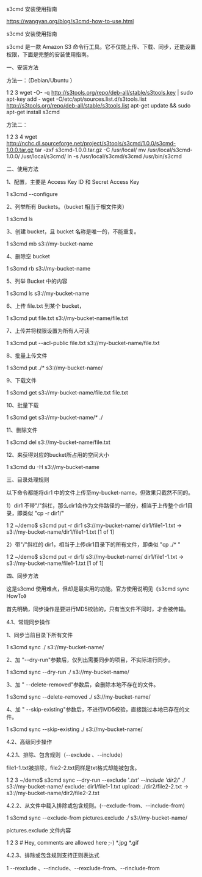 s3cmd 安装使用指南

https://wangyan.org/blog/s3cmd-how-to-use.html

s3cmd 安装使用指南

s3cmd 是一款 Amazon S3 命令行工具。它不仅能上传、下载、同步，还能设置权限，下面是完整的安装使用指南。

一、安装方法

方法一：（Debian/Ubuntu ）

  1 2 3	wget -O- -q http://s3tools.org/repo/deb-all/stable/s3tools.key \| sudo apt-key add - wget -O/etc/apt/sources.list.d/s3tools.list http://s3tools.org/repo/deb-all/stable/s3tools.list apt-get update && sudo apt-get install s3cmd
       	                                        

方法二：

  1 2 3 4	wget http://nchc.dl.sourceforge.net/project/s3tools/s3cmd/1.0.0/s3cmd-1.0.0.tar.gz tar -zxf s3cmd-1.0.0.tar.gz -C /usr/local/ mv /usr/local/s3cmd-1.0.0/ /usr/local/s3cmd/ ln -s /usr/local/s3cmd/s3cmd /usr/bin/s3cmd
         	                                        

二、使用方法

1、配置，主要是 Access Key ID 和 Secret Access Key

  1   	s3cmd --configure
      	                 

2、列举所有 Buckets。（bucket 相当于根文件夹）

  1   	s3cmd ls
      	        

3、创建 bucket，且 bucket 名称是唯一的，不能重复。

  1   	s3cmd mb s3://my-bucket-name
      	                            

4、删除空 bucket

  1   	s3cmd rb s3://my-bucket-name
      	                            

5、列举 Bucket 中的内容

  1   	s3cmd ls s3://my-bucket-name
      	                            

6、上传 file.txt 到某个 bucket，

  1   	s3cmd put file.txt s3://my-bucket-name/file.txt
      	                                        

7、上传并将权限设置为所有人可读

  1   	s3cmd put --acl-public file.txt s3://my-bucket-name/file.txt
      	                                        

8、批量上传文件

  1   	s3cmd put ./* s3://my-bucket-name/
      	                                  

9、下载文件

  1   	s3cmd get s3://my-bucket-name/file.txt file.txt
      	                                        

10、批量下载

  1   	s3cmd get s3://my-bucket-name/* ./
      	                                  

11、删除文件

  1   	s3cmd del s3://my-bucket-name/file.txt
      	                                      

12、来获得对应的bucket所占用的空间大小

  1   	s3cmd du -H s3://my-bucket-name
      	                               

三、目录处理规则

以下命令都能将dir1 中的文件上传至my-bucket-name，但效果只截然不同的。

1）dir1 不带"/"斜杠，那么dir1会作为文件路径的一部分，相当于上传整个dir1目录，即类似 "cp -r dir1/"

  1 2 	~/demo$ s3cmd put -r dir1 s3://my-bucket-name/ dir1/file1-1.txt -> s3://my-bucket-name/dir1/file1-1.txt  [1 of 1]
      	                                        

2）带"/"斜杠的 dir1，相当于上传dir1目录下的所有文件，即类似 "cp ./* "

  1 2 	~/demo$ s3cmd put -r dir1/ s3://my-bucket-name/ dir1/file1-1.txt -> s3://my-bucket-name/file1-1.txt  [1 of 1]
      	                                        

四、同步方法

这是s3cmd 使用难点，但却是最实用的功能。官方使用说明见《s3cmd sync HowTo》

首先明确，同步操作是要进行MD5校验的，只有当文件不同时，才会被传输。

4.1、常规同步操作

1、同步当前目录下所有文件

  1   	s3cmd sync  ./  s3://my-bucket-name/
      	                                    

2、加 "--dry-run"参数后，仅列出需要同步的项目，不实际进行同步。

  1   	s3cmd sync  --dry-run ./  s3://my-bucket-name/
      	                                        

3、加 " --delete-removed"参数后，会删除本地不存在的文件。

  1   	s3cmd sync  --delete-removed ./  s3://my-bucket-name/
      	                                        

4、加 " --skip-existing"参数后，不进行MD5校验，直接跳过本地已存在的文件。

  1   	s3cmd sync  --skip-existing ./  s3://my-bucket-name/
      	                                        

4.2、高级同步操作

4.2.1、排除、包含规则（--exclude 、--include）

file1-1.txt被排除，file2-2.txt同样是txt格式却能被包含。

  1 2 3	~/demo$ s3cmd sync --dry-run --exclude '*.txt' --include 'dir2/*' ./  s3://my-bucket-name/ exclude: dir1/file1-1.txt upload: ./dir2/file2-2.txt -> s3://my-bucket-name/dir2/file2-2.txt
       	                                        

4.2.2、从文件中载入排除或包含规则。(--exclude-from、--include-from)

  1   	s3cmd sync  --exclude-from pictures.exclude ./  s3://my-bucket-name/
      	                                        

pictures.exclude 文件内容

  1 2 3	# Hey, comments are allowed here ;-) *.jpg *.gif
       	                                        

4.2.3、排除或包含规则支持正则表达式

  1   	--rexclude 、--rinclude、--rexclude-from、--rinclude-from

